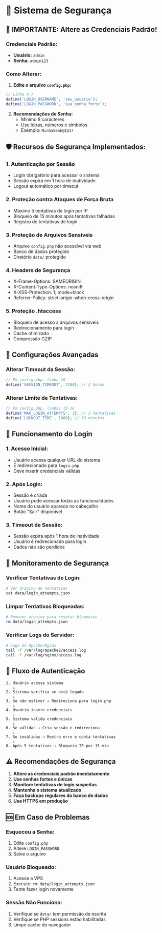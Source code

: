 # 🔐 Sistema de Segurança

## 🚨 **IMPORTANTE: Altere as Credenciais Padrão!**

### Credenciais Padrão:
- **Usuário:** `admin`
- **Senha:** `admin123`

### Como Alterar:

1. **Edite o arquivo `config.php`:**
```php
// Linha 6-7
define('LOGIN_USERNAME', 'seu_usuario');
define('LOGIN_PASSWORD', 'sua_senha_forte');
```

2. **Recomendações de Senha:**
   - Mínimo 8 caracteres
   - Use letras, números e símbolos
   - Exemplo: `MinhaSenh@123!`

## 🛡️ **Recursos de Segurança Implementados:**

### 1. **Autenticação por Sessão**
- Login obrigatório para acessar o sistema
- Sessão expira em 1 hora de inatividade
- Logout automático por timeout

### 2. **Proteção contra Ataques de Força Bruta**
- Máximo 5 tentativas de login por IP
- Bloqueio de 15 minutos após tentativas falhadas
- Registro de tentativas de login

### 3. **Proteção de Arquivos Sensíveis**
- Arquivo `config.php` não acessível via web
- Banco de dados protegido
- Diretório `data/` protegido

### 4. **Headers de Segurança**
- X-Frame-Options: SAMEORIGIN
- X-Content-Type-Options: nosniff
- X-XSS-Protection: 1; mode=block
- Referrer-Policy: strict-origin-when-cross-origin

### 5. **Proteção .htaccess**
- Bloqueio de acesso a arquivos sensíveis
- Redirecionamento para login
- Cache otimizado
- Compressão GZIP

## 🔧 **Configurações Avançadas**

### Alterar Timeout da Sessão:
```php
// Em config.php, linha 10
define('SESSION_TIMEOUT', 7200); // 2 horas
```

### Alterar Limite de Tentativas:
```php
// Em config.php, linhas 13-14
define('MAX_LOGIN_ATTEMPTS', 3); // 3 tentativas
define('LOCKOUT_TIME', 1800); // 30 minutos
```

## 📱 **Funcionamento do Login**

### 1. **Acesso Inicial:**
- Usuário acessa qualquer URL do sistema
- É redirecionado para `login.php`
- Deve inserir credenciais válidas

### 2. **Após Login:**
- Sessão é criada
- Usuário pode acessar todas as funcionalidades
- Nome do usuário aparece no cabeçalho
- Botão "Sair" disponível

### 3. **Timeout de Sessão:**
- Sessão expira após 1 hora de inatividade
- Usuário é redirecionado para login
- Dados não são perdidos

## 🚨 **Monitoramento de Segurança**

### Verificar Tentativas de Login:
```bash
# Ver arquivo de tentativas
cat data/login_attempts.json
```

### Limpar Tentativas Bloqueadas:
```bash
# Remover arquivo para resetar bloqueios
rm data/login_attempts.json
```

### Verificar Logs do Servidor:
```bash
# Logs do Apache/Nginx
tail -f /var/log/apache2/access.log
tail -f /var/log/nginx/access.log
```

## 🔄 **Fluxo de Autenticação**

```
1. Usuário acessa sistema
   ↓
2. Sistema verifica se está logado
   ↓
3. Se não estiver → Redireciona para login.php
   ↓
4. Usuário insere credenciais
   ↓
5. Sistema valida credenciais
   ↓
6. Se válidas → Cria sessão e redireciona
   ↓
7. Se inválidas → Mostra erro e conta tentativas
   ↓
8. Após 5 tentativas → Bloqueia IP por 15 min
```

## ⚠️ **Recomendações de Segurança**

1. **Altere as credenciais padrão imediatamente**
2. **Use senhas fortes e únicas**
3. **Monitore tentativas de login suspeitas**
4. **Mantenha o sistema atualizado**
5. **Faça backups regulares do banco de dados**
6. **Use HTTPS em produção**

## 🆘 **Em Caso de Problemas**

### Esqueceu a Senha:
1. Edite `config.php`
2. Altere `LOGIN_PASSWORD`
3. Salve o arquivo

### Usuário Bloqueado:
1. Acesse a VPS
2. Execute: `rm data/login_attempts.json`
3. Tente fazer login novamente

### Sessão Não Funciona:
1. Verifique se `data/` tem permissão de escrita
2. Verifique se PHP sessions estão habilitadas
3. Limpe cache do navegador
